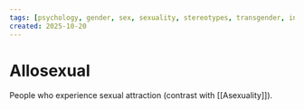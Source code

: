 ```yaml
---
tags: [psychology, gender, sex, sexuality, stereotypes, transgender, intersex, orientation, sexism, masculinity, STEM]
created: 2025-10-20
---
```

# Allosexual

People who experience sexual attraction (contrast with [[Asexuality]]).
